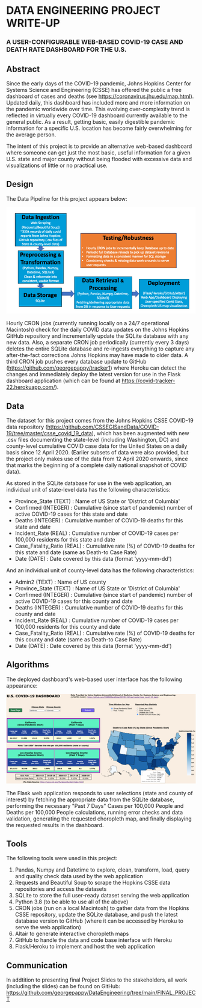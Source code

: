 # DATA ENGINEERING PROJECT WRITE-UP

### A USER-CONFIGURABLE WEB-BASED COVID-19 CASE AND DEATH RATE DASHBOARD FOR THE U.S. 

## Abstract

Since the early days of the COVID-19 pandemic, Johns Hopkins Center for Systems Science and Engineering (CSSE) has offered the public a free dashboard of cases and deaths (see https://coronavirus.jhu.edu/map.html). Updated daily, this dashboard has included more and more information on the pandemic worldwide over time. This evolving over-complexity trend is reflected in virtually every COVID-19 dashboard currently available to the general public. As a result, getting basic, easily digestible pandemic information for a specific U.S. location has become fairly overwhelming for the average person.

The intent of this project is to provide an alternative web-based dashboard where someone can get just the most basic, useful information for a given U.S. state and major county without being flooded with excessive data and visualizations of little or no practical use.

## Design

The Data Pipeline for this project appears below:

<img src="../FINAL_PROJECT/writeup_final_project_george_pappy/Pipeline_Diagram_final.png" alt="Pipeline_Diagram_final" style="zoom:150%;" />

Hourly CRON jobs (currently running locally on a 24/7 operational Macintosh) check for the daily COVID data updates on the Johns Hopkins GitHub repository and incrementally update the SQLite database with any new data. Also, a separate CRON job periodically (currently every 3 days) deletes the entire SQLite database and re-ingests everything to capture any after-the-fact corrections Johns Hopkins may have made to older data. A third CRON job pushes every database update to GitHub (https://github.com/georgepappy/tracker1) where Heroku can detect the changes and immediately deploy the latest version for use in the Flask dashboard application (which can be found at https://covid-tracker-22.herokuapp.com/).

## Data

The dataset for this project comes from the Johns Hopkins CSSE COVID-19 data repository (https://github.com/CSSEGISandData/COVID-19/tree/master/csse_covid_19_data), which has been augmented with new .csv files documenting the state-level (including Washington, DC) and county-level cumulative COVID case data for the United States on a daily basis since 12 April 2020. (Earlier subsets of data were also provided, but the project only makes use of the data from 12 April 2020 onwards, since that marks the beginning of a complete daily national snapshot of COVID data).

As stored in the SQLite database for use in the web application, an individual unit of state-level data has the following characteristics:

- Province_State (TEXT)          :  Name of US State or 'District of Columbia'
- Confirmed (INTEGER)           :  Cumulative (since start of pandemic) number of active COVID-19 cases for this state and date
- Deaths (INTEGER)                :  Cumulative number of COVID-19 deaths for this state and date
- Incident_Rate (REAL)            :  Cumulative number of COVID-19 cases per 100,000 residents for this state and date
- Case_Fatality_Ratio (REAL)  :  Cumulative rate (%) of COVID-19 deaths for this state and date (same as Death-to Case Rate)
- Date (DATE)                          :  Date covered by this data (format 'yyyy-mm-dd')

And an individual unit of county-level data has the following characteristics:

- Admin2 (TEXT)                      : Name of US county
- Province_State (TEXT)          :  Name of US State or 'District of Columbia'
- Confirmed (INTEGER)           :  Cumulative (since start of pandemic) number of active COVID-19 cases for this county and date
- Deaths (INTEGER)                :  Cumulative number of COVID-19 deaths for this county and date
- Incident_Rate (REAL)            :  Cumulative number of COVID-19 cases per 100,000 residents for this county and date
- Case_Fatality_Ratio (REAL)  :  Cumulative rate (%) of COVID-19 deaths for this county and date (same as Death-to Case Rate)
- Date (DATE)                          :  Date covered by this data (format 'yyyy-mm-dd')

## Algorithms

The deployed dashboard's web-based user interface has the following appearance:

![my_dashboard](../FINAL_PROJECT/writeup_final_project_george_pappy/my_dashboard.png)

The Flask web application responds to user selections (state and county of interest) by fetching the appropriate data from the SQLite database, performing the necessary "Past 7 Days" Cases per 100,000 People and Deaths per 100,000 People calculations, running error checks and data validation, generating the requested choropleth map, and finally displaying the requested results in the dashboard.

## Tools 

The following tools were used in this project:

1. Pandas, Numpy and Datetime to explore, clean, transform, load, query and quality check data used by the web application
2. Requests and Beautiful Soup to scrape the Hopkins CSSE data repositories and access the datasets
3. SQLite to store the full user-ready dataset serving the web application
4. Python 3.8 (to be able to use all of the above)
5. CRON jobs (run on a local Macintosh) to gather data from the Hopkins CSSE repository, update the SQLite database, and push the latest database version to GitHub (where it can be accessed by Heroku to serve the web application)
6. Altair to generate interactive choropleth maps
7. GitHub to handle the data and code base interface with Heroku
8. Flask/Heroku to implement and host the web application

## Communication

In addtition to presenting final Project Slides to the stakeholders, all work (including the slides) can be found on GitHub: https://github.com/georgepappy/DataEngineering/tree/main/FINAL_PROJECT

